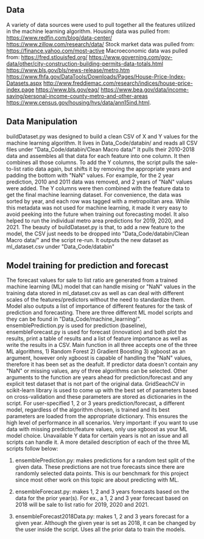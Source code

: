 ## Data
A variety of data sources were used to pull together all the features utilized in the machine learning algorithm. 
Housing data was pulled from:
	https://www.redfin.com/blog/data-center/
	https://www.zillow.com/research/data/
Stock market data was pulled from:
	https://finance.yahoo.com/most-active
Macroeconomic data was pulled from:
	https://fred.stlouisfed.org/
	https://www.governing.com/gov-data/other/city-construction-building-permits-data-totals.html
	https://www.bls.gov/bls/news-release/metro.htm
	https://www.fhfa.gov/DataTools/Downloads/Pages/House-Price-Index-Datasets.aspx
	http://www.freddiemac.com/research/indices/house-price-index.page
	https://www.bls.gov/eag/
	https://www.bea.gov/data/income-saving/personal-income-county-metro-and-other-areas
	https://www.census.gov/housing/hvs/data/ann15ind.html.

## Data Manipulation
buildDataset.py was designed to build a clean CSV of X and Y values for the machine learning algorithm.
It lives in Data_Code/databin/ and reads all CSV files under "Data_Code/databin/Clean Macro data/"
It pulls their 2010-2018 data and assembles all that data for each feature into one column.
It then combines all those columns.
To add the Y columns, the script pulls the sale-to-list ratio data again, but shifts it by removing the appropriate years and padding the bottom with "NaN" values.
For example, for the 2 year prediction, 2010 and 2011 data was removed, and 2 years of "NaN" values were added.
The Y columns were then combined with the feature data to get the final machine learning dataset.
For convenience, the data was sorted by year, and each row was tagged with a metropolitan area.
While this metadata was not used for machine learning, it made it very easy to avoid peeking into the future when training out forecasting model.
It also helped to run the individual metro area predictions for 2019, 2020, and 2021.
The beauty of buildDataset.py is that, to add a new feature to the model, the CSV just needs to be dropped into "Data_Code/databin/Clean Macro data/" and the script re-run.
It outputs the new dataset as ml_dataset.csv under "Data_Code/databin"

## Model training for prediction and forecast
The forecast values for sale to list ratio are generated from a trained machine learning (ML) model that can handle mising or "NaN" values in the training data stored in ml_dataset.csv as well as can deal with different scales of the features/predictors without the need to standardize them. Model also outputs a list of importance of different features for the task of prediction and forecasting.
There are three different ML model scripts and they can be found in "Data_Code/machine_learning/". ensemblePrediction.py is used for prediction (baseline), ensembleForecast.py is used for forecast (innovation) and both plot the results, print a table of results and a list of feature importance as well as write the results in a CSV. Main function in all three accepts one of the three ML algorithms, 1) Random Forest 2) Gradient Boosting 3) xgboost as an argument, however only xgboost is capable of handling the "NaN" values, therefore it has been set as the deafult. If predictor data doesn't contain any "NaN" or missing values, any of three algorithms can be selected. Other arguments to the function are years ahead for prediction/forecast and any explicit test dataset that is not part of the original data.
GridSeachCV in scikit-learn library is used to come up with the best set of parameters based on cross-validation and these parameters are stored as dictionaries in the script. For user-specified 1, 2 or 3 years prediction/forecast, a different model, regardless of the algorithm chosen, is trained and its best parameters are loaded from the appropriate dictionary. This ensures the high level of performance in all scenarios.
Very important: if you want to use data with missing predictor/feature values, only use xgboost as your ML model choice. Unavailable Y data for certain years is not an issue and all scripts can handle it.
A more detailed description of each of the three ML scripts follow below:

1. ensemblePrediction.py: makes predictions for a random test split of the given data. These predictions are not true forecasts since there are randomly selected data points. This is our benchmark for this project since most other work on this topic are about predicting with ML.

2. ensembleForecast.py: makes 1, 2 and 3 years forecasts based on the data for the prior year(s). For ex., a 1, 2 and 3 year forecast based on 2018 will be sale to list ratio for 2019, 2020 and 2021.

3. ensembleForecast2018Data.py: makes 1, 2 and 3 years forecast for a given year. Although the given year is set as 2018, it can be changed by the user inside the script. Uses all the prior data to train the models.
